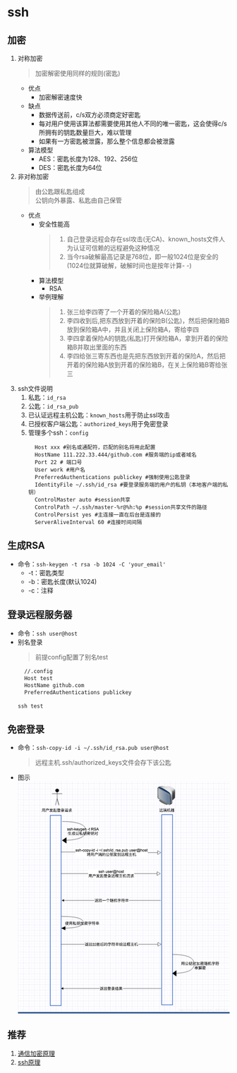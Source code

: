 # ssh

## 加密

1. 对称加密
   > 加密解密使用同样的规则(密匙)
   + 优点
     + 加密解密速度快
   + 缺点
     + 数据传送前，c/s双方必须商定好密匙
     + 每对用户使用该算法都需要使用其他人不同的唯一密匙，这会使得c/s所拥有的钥匙数量巨大，难以管理
     + 如果有一方密匙被泄露，那么整个信息都会被泄露
   + 算法模型
     + AES：密匙长度为128、192、256位
     + DES：密匙长度为64位
2. 非对称加密
   > 由公匙跟私匙组成  
   > 公钥向外暴露、私匙由自己保管
   + 优点
     + 安全性能高
       > 1. 自己登录远程会存在ssl攻击(无CA)、known_hosts文件人为认证可信赖的远程避免这种情况  
       > 2. 当今rsa破解最高记录是768位，即一般1024位是安全的(1024位就算破解，破解时间也是按年计算- -)
     + 算法模型
       + RSA
     + 举例理解
       > 1. 张三给李四寄了一个开着的保险箱A(公匙)  
       > 2. 李四收到后,把东西放到开着的保险B(公匙)，然后把保险箱B放到保险箱A中，并且关闭上保险箱A，寄给李四
       > 3. 李四拿着保险A的钥匙(私匙)打开保险箱A，拿到开着的保险箱B并取出里面的东西
       > 4. 李四给张三寄东西也是先把东西放到开着的保险A，然后把开着的保险箱A放到开着的保险箱B，在关上保险箱B寄给张三
3. ssh文件说明
   1. 私匙：`id_rsa`
   2. 公匙：`id_rsa_pub`
   3. 已认证远程主机公匙：`known_hosts`用于防止ssl攻击
   4. 已授权客户端公匙：`authorized_keys`用于免密登录
   5. 管理多个ssh：`config`
      ```
        Host xxx #别名或通配符，匹配的别名将用此配置
        HostName 111.222.33.444/github.com #服务端的ip或者域名
        Port 22 # 端口号
        User work #用户名
        PreferredAuthentications publickey #强制使用公匙登录
        IdentityFile ~/.ssh/id_rsa #要登录服务端的用户的私钥（本地客户端的私钥）
        ControlMaster auto #session共享
        ControlPath ~/.ssh/master-%r@%h:%p #session共享文件的路径
        ControlPersist yes #主连接一直在后台是连接的
        ServerAliveInterval 60 #连接时间间隔
      ``` 
## 生成RSA
+ 命令：`ssh-keygen -t rsa -b 1024 -C 'your_email'`
  + -t：密匙类型
  + -b：密匙长度(默认1024)
  + -c：注释
## 登录远程服务器
+ 命令：`ssh user@host`
+ 别名登录
  > 前提config配置了别名test
    ```
      //.config
      Host test
      HostName github.com
      PreferredAuthentications publickey
    ``` 
    `ssh test`
## 免密登录
+ 命令：`ssh-copy-id -i ~/.ssh/id_rsa.pub user@host`
  > 远程主机.ssh/authorized_keys文件会存下该公匙
+ 图示
![免密登录原理](/images/ssh/ssh-secret-free.png)
## 推荐
1. [通信加密原理](https://blog.csdn.net/lzghxjt/article/details/98444934)
2. [ssh原理](https://blog.csdn.net/lzghxjt/article/details/98476031)